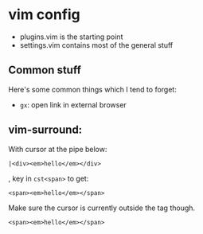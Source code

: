 # vim config

* plugins.vim is the starting point
* settings.vim contains most of the general stuff

## Common stuff

Here's some common things which I tend to forget:

 * `gx`: open link in external browser

## vim-surround:

With cursor at the pipe below:

    |<div><em>hello</em></div>

, key in `cst<span>` to get:

    <span><em>hello</em></span>

Make sure the cursor is currently outside the tag though.


    <span><em>hello</em></span>
